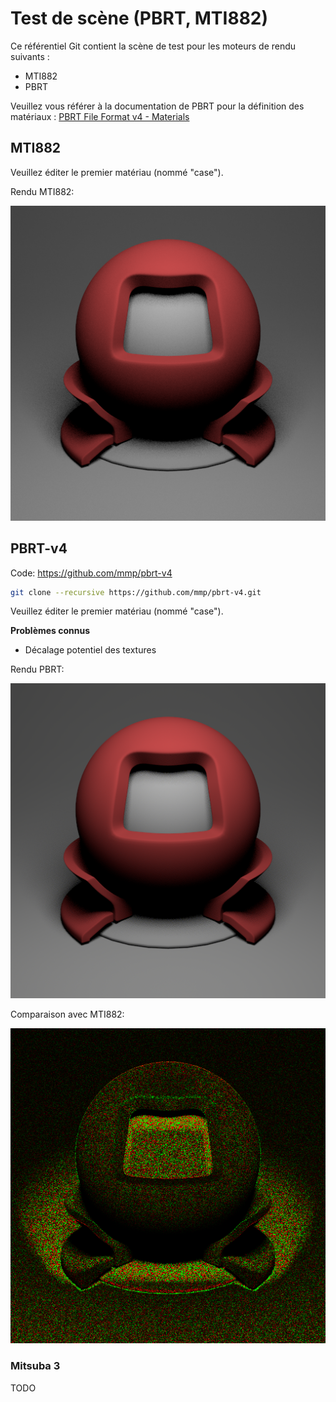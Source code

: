 # Test de scène (PBRT, MTI882)

Ce référentiel Git contient la scène de test pour les moteurs de rendu suivants :
- MTI882
- PBRT

Veuillez vous référer à la documentation de PBRT pour la définition des matériaux : [PBRT File Format v4 - Materials](https://pbrt.org/fileformat-v4#materials)

## MTI882

Veuillez éditer le premier matériau (nommé "case").

Rendu MTI882: 

![Diffuse from MTI882](images/mti882_diffuse.png)

## PBRT-v4

Code: https://github.com/mmp/pbrt-v4
```bash
git clone --recursive https://github.com/mmp/pbrt-v4.git
```

Veuillez éditer le premier matériau (nommé "case").

**Problèmes connus**
- Décalage potentiel des textures

Rendu PBRT:

![Diffuse from MTI882](images/pbrt_diffuse.png)

Comparaison avec MTI882:

![Diffuse from MTI882](images/pbrt_diff.png)


### Mitsuba 3 

TODO
